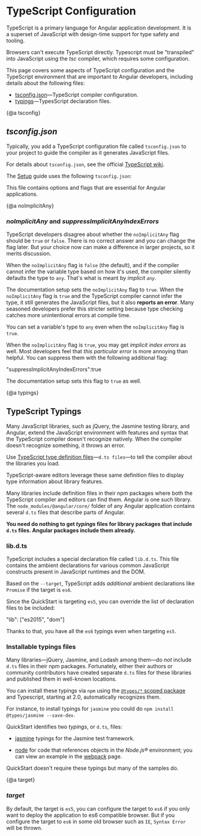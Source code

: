 # TypeScript Configuration

TypeScript is a primary language for Angular application development.
It is a superset of JavaScript with design-time support for type safety and tooling.

Browsers can't execute TypeScript directly. Typescript must be "transpiled" into JavaScript using the *tsc* compiler,
which requires some configuration.

This page covers some aspects of TypeScript configuration and the TypeScript environment
that are important to Angular developers, including details about the following files:

* [tsconfig.json](guide/typescript-configuration#tsconfig)&mdash;TypeScript compiler configuration.
* [typings](guide/typescript-configuration#typings)&mdash;TypesScript declaration files.


{@a tsconfig}



## *tsconfig.json*
Typically, you add a TypeScript configuration file called `tsconfig.json` to your project to
guide the compiler as it generates JavaScript files.

<div class="l-sub-section">



For details about `tsconfig.json`, see the official
[TypeScript wiki](http://www.typescriptlang.org/docs/handbook/tsconfig-json.html).

</div>



The [Setup](guide/setup) guide uses the following `tsconfig.json`:

<code-example path="quickstart/src/tsconfig.1.json" title="tsconfig.json" linenums="false"></code-example>

This file contains options and flags that are essential for Angular applications.


{@a noImplicitAny}


### *noImplicitAny* and *suppressImplicitAnyIndexErrors*

TypeScript developers disagree about whether the `noImplicitAny` flag should be `true` or `false`.
There is no correct answer and you can change the flag later.
But your choice now can make a difference in larger projects, so it merits discussion.

When the `noImplicitAny` flag is `false` (the default), and if
the compiler cannot infer the variable type based on how it's used,
the compiler silently defaults the type to `any`. That's what is meant by *implicit `any`*.

The documentation setup sets the `noImplicitAny` flag to `true`.
When the `noImplicitAny` flag is `true` and the TypeScript compiler cannot infer
the type, it still generates the JavaScript files, but it also **reports an error**.
Many seasoned developers prefer this stricter setting because type checking catches more
unintentional errors at compile time.

You can set a variable's type to `any` even when the `noImplicitAny` flag is `true`.

When the `noImplicitAny` flag is `true`, you may get *implicit index errors* as well.
Most developers feel that *this particular error* is more annoying than helpful.
You can suppress them with the following additional flag:

<code-example format=".">
  "suppressImplicitAnyIndexErrors":true

</code-example>



The documentation setup sets this flag to `true` as well.


{@a typings}



## TypeScript Typings
Many JavaScript libraries, such as jQuery, the Jasmine testing library, and Angular,
extend the JavaScript environment with features and syntax
that the TypeScript compiler doesn't recognize natively.
When the compiler doesn't recognize something, it throws an error.

Use [TypeScript type definition files](https://www.typescriptlang.org/docs/handbook/writing-declaration-files.html)&mdash;`d.ts files`&mdash;to tell the compiler about the libraries you load.

TypeScript-aware editors leverage these same definition files to display type information about library features.

Many libraries include definition files in their npm packages where both the TypeScript compiler and editors
can find them. Angular is one such library.
The `node_modules/@angular/core/` folder of any Angular application contains several `d.ts` files that describe parts of Angular.

**You need do nothing to get *typings* files for library packages that include `d.ts` files.
Angular packages include them already.**

### lib.d.ts

TypeScript includes a special declaration file called `lib.d.ts`. This file contains the ambient declarations for various common JavaScript constructs present in JavaScript runtimes and the DOM.

Based on the `--target`, TypeScript adds _additional_ ambient declarations
like `Promise` if the target is `es6`.

Since the QuickStart is targeting `es5`, you can override the
list of declaration files to be included:


<code-example format=".">
  "lib": ["es2015", "dom"]

</code-example>



Thanks to that, you have all the `es6` typings even when targeting `es5`.

### Installable typings files
Many libraries&mdash;jQuery, Jasmine, and Lodash among them&mdash;do *not* include `d.ts` files in their npm packages.
Fortunately, either their authors or community contributors have created separate `d.ts` files for these libraries and
published them in well-known locations.

You can install these typings via `npm` using the
[`@types/*` scoped package](http://www.typescriptlang.org/docs/handbook/declaration-files/consumption.html)
and Typescript, starting at 2.0, automatically recognizes them.

For instance, to install typings for `jasmine` you could do `npm install @types/jasmine --save-dev`.


QuickStart identifies two *typings*, or `d.ts`, files:

* [jasmine](http://jasmine.github.io/) typings for the Jasmine test framework.

* [node](https://www.npmjs.com/package/@types/node) for code that references objects in the *Node.js®* environment;
you can view an example in the [webpack](guide/webpack) page.

QuickStart doesn't require these typings but many of the samples do.


{@a target}


### *target*

By default, the target is `es5`, you can configure the target to `es6` if you only want to deploy the application to
es6 compatible browser. But if you configure the target to `es6` in some old browser such as `IE`, `Syntax Error` will be thrown.
